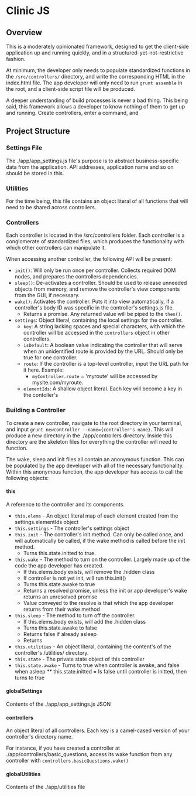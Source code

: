 # Clinic JS
## Overview
This is a moderately opinionated framework, designed to get the client-side application up and running quickly, and in a structured-yet-not-restrictive fashion.

At minimum, the developer only needs to populate standardized functions in the `/src/controllers/` directory, and write the corresponding HTML in the index.html file.  The app developer will only need to run `grunt assemble` in the root, and a client-side script file will be produced.

A deeper understanding of build processes is never a bad thing.  This being said, this framework allows a developer to know nothing of them to get up and running.  Create controllers, enter a command, and
## Project Structure
### Settings File
The ./app/app_settings.js file's purpose is to abstract business-specific data from the application. API addresses, application name and so on should be stored in this.

### Utilities
For the time being, this file contains an object literal of all functions that will need to be shared across controllers.

### Controllers
Each controller is located in the /src/controllers folder.  Each controller is a conglomerate of standardized files, which produces the functionality with which other controllers can manipulate it.

When accessing another controller, the following API will be present:

* `init()`: Will only be run once per controller.  Collects required DOM nodes, and prepares the controllers dependencies.
* `sleep()`: De-activates a controller. Should be used to release unneeded objects from memory, and remove the controller's view components from the GUI, if necessary.
* `wake()`: Activates the controller.  Puts it into view automatically, if a controller's body ID was specific in the controller's settings.js file.
  * Returns a promise. Any returned value will be piped to the `then()`.
* `settings`: Object literal, containing the local settings for the controller.
    * `key`: A string lacking spaces and special characters, with which the controller will be accessed in the `controllers` object in other controllers.
    * `isDefault`: A boolean value indicating the controller that will serve when an unidentified route is provided by the URL. Should only be true for one controller.
    * `route`: If the controller is a top-level controller, input the URL path for it here.  Example:
        * `myController.route` = 'myroute' will be accessed by mysite.com/myroute.
    * `elementIds`: A shallow object literal. Each key will become a key in the contoller's

### Building a Controller
To create a new controller, navigate to the root directory in your terminal, and input `grunt newcontroller --name={controller's name}`.  This will produce a new directory in the ./app/controllers directory.  Inside this directory are the skeleton files for everything the controller will need to function.  

The wake, sleep and init files all contain an anonymous function.  This can be populated by the app developer with all of the necessary functionality.  Within this anonymous function, the app developer has access to call the following objects:

#### this 
A reference to the controller and its components.
* `this.elems` - An object literal map of each element created from the settings.elementIds object
* `this.settings` - The controller's settings object
* `this.init` - The controller's init method.  Can only be called once, and will automatically be called, if the wake method is called before the init method.
  * Turns this.state.initted to true.
* `this.wake` - The method to turn on the controller.  Largely made up of the code the app developer has created.
  * If this.elems.body exists, will remove the .hidden class
  * If controller is not yet init, will run this.init()
  * Turns this.state.awake to true
  * Returns a resolved promise, unless the init or app developer's wake returns an unresolved promise
  * Value conveyed to the resolve is that which the app developer returns from their wake method
* `this.sleep` - The method to turn off the controller.
  * If this.elems.body exists, will add the .hidden class
  * Turns this.state.awake to false
  * Returns false if already asleep
  * Returns
* `this.utilities` - An object literal, containing the content's of the controller's /utilities/ directory.
* `this.state` - The private state object of this controller
* `this.state.awake` - Turns to true when controller is awake, and false when asleep
** this.state.initted = Is false until controller is initted, then turns to true

#### globalSettings
Contents of the ./app/app_settings.js JSON

#### controllers 
An object literal of all controllers.  Each key is a camel-cased version of your controller's directory name.  

For instance, if you have created a controller at ./app/controllers/basic_questions, access its wake function from any controller with `controllers.basicQuestions.wake()`

#### globalUtilities 
Contents of the ./app/utilities file




